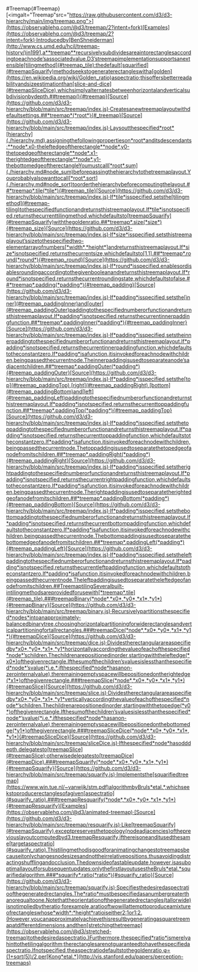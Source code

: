 #Treemap{#Treemap}[<imgalt="Treemap"src="https://raw.githubusercontent.com/d3/d3-hierarchy/main/img/treemap.png">](https://observablehq.com/@d3/treemap/2?intent=fork)[Examples](https://observablehq.com/@d3/treemap/2?intent=fork)·Introducedby[BenShneiderman](http://www.cs.umd.edu/hcil/treemap-history/)in1991,a**treemap**recursivelysubdividesareaintorectanglesaccordingtoeachnode’sassociatedvalue.D3’streemapimplementationsupportsanextensible[tilingmethod](#treemap_tile):thedefault[squarified](#treemapSquarify)methodseekstogeneraterectangleswitha[golden](https://en.wikipedia.org/wiki/Golden_ratio)aspectratio;thisoffersbetterreadabilityandsizeestimationthan[slice-and-dice](#treemapSliceDice),whichsimplyalternatesbetweenhorizontalandverticalsubdivisionbydepth.##treemap(){#treemap}[Source](https://github.com/d3/d3-hierarchy/blob/main/src/treemap/index.js)·Createsanewtreemaplayoutwithdefaultsettings.##*treemap*(*root*){#_treemap}[Source](https://github.com/d3/d3-hierarchy/blob/main/src/treemap/index.js)·Laysoutthespecified*root*[hierarchy](./hierarchy.md),assigningthefollowingpropertieson*root*anditsdescendants:**node*.x0-theleftedgeoftherectangle**node*.y0-thetopedgeoftherectangle**node*.x1-therightedgeoftherectangle**node*.y1-thebottomedgeoftherectangleYoumustcall[*root*.sum](./hierarchy.md#node_sum)beforepassingthehierarchytothetreemaplayout.Youprobablyalsowanttocall[*root*.sort](./hierarchy.md#node_sort)toorderthehierarchybeforecomputingthelayout.##*treemap*.tile(*tile*){#treemap_tile}[Source](https://github.com/d3/d3-hierarchy/blob/main/src/treemap/index.js)·If*tile*isspecified,setsthe[tilingmethod](#treemap-tiling)tothespecifiedfunctionandreturnsthistreemaplayout.If*tile*isnotspecified,returnsthecurrenttilingmethod,whichdefaultsto[treemapSquarify](#treemapSquarify)withthegoldenratio.##*treemap*.size(*size*){#treemap_size}[Source](https://github.com/d3/d3-hierarchy/blob/main/src/treemap/index.js)·If*size*isspecified,setsthistreemaplayout’ssizetothespecifiedtwo-elementarrayofnumbers[*width*,*height*]andreturnsthistreemaplayout.If*size*isnotspecified,returnsthecurrentsize,whichdefaultsto[1,1].##*treemap*.round(*round*){#treemap_round}[Source](https://github.com/d3/d3-hierarchy/blob/main/src/treemap/index.js)·If*round*isspecified,enablesordisablesroundingaccordingtothegivenbooleanandreturnsthistreemaplayout.If*round*isnotspecified,returnsthecurrentroundingstate,whichdefaultstofalse.##*treemap*.padding(*padding*){#treemap_padding}[Source](https://github.com/d3/d3-hierarchy/blob/main/src/treemap/index.js)·If*padding*isspecified,setsthe[inner](#treemap_paddingInner)and[outer](#treemap_paddingOuter)paddingtothespecifiednumberorfunctionandreturnsthistreemaplayout.If*padding*isnotspecified,returnsthecurrentinnerpaddingfunction.##*treemap*.paddingInner(*padding*){#treemap_paddingInner}[Source](https://github.com/d3/d3-hierarchy/blob/main/src/treemap/index.js)·If*padding*isspecified,setstheinnerpaddingtothespecifiednumberorfunctionandreturnsthistreemaplayout.If*padding*isnotspecified,returnsthecurrentinnerpaddingfunction,whichdefaultstotheconstantzero.If*padding*isafunction,itisinvokedforeachnodewithchildren,beingpassedthecurrentnode.Theinnerpaddingisusedtoseparateanode’sadjacentchildren.##*treemap*.paddingOuter(*padding*){#treemap_paddingOuter}[Source](https://github.com/d3/d3-hierarchy/blob/main/src/treemap/index.js)·If*padding*isspecified,setsthe[top](#treemap_paddingTop),[right](#treemap_paddingRight),[bottom](#treemap_paddingBottom)and[left](#treemap_paddingLeft)paddingtothespecifiednumberorfunctionandreturnsthistreemaplayout.If*padding*isnotspecified,returnsthecurrenttoppaddingfunction.##*treemap*.paddingTop(*padding*){#treemap_paddingTop}[Source](https://github.com/d3/d3-hierarchy/blob/main/src/treemap/index.js)·If*padding*isspecified,setsthetoppaddingtothespecifiednumberorfunctionandreturnsthistreemaplayout.If*padding*isnotspecified,returnsthecurrenttoppaddingfunction,whichdefaultstotheconstantzero.If*padding*isafunction,itisinvokedforeachnodewithchildren,beingpassedthecurrentnode.Thetoppaddingisusedtoseparatethetopedgeofanodefromitschildren.##*treemap*.paddingRight(*padding*){#treemap_paddingRight}[Source](https://github.com/d3/d3-hierarchy/blob/main/src/treemap/index.js)·If*padding*isspecified,setstherightpaddingtothespecifiednumberorfunctionandreturnsthistreemaplayout.If*padding*isnotspecified,returnsthecurrentrightpaddingfunction,whichdefaultstotheconstantzero.If*padding*isafunction,itisinvokedforeachnodewithchildren,beingpassedthecurrentnode.Therightpaddingisusedtoseparatetherightedgeofanodefromitschildren.##*treemap*.paddingBottom(*padding*){#treemap_paddingBottom}[Source](https://github.com/d3/d3-hierarchy/blob/main/src/treemap/index.js)·If*padding*isspecified,setsthebottompaddingtothespecifiednumberorfunctionandreturnsthistreemaplayout.If*padding*isnotspecified,returnsthecurrentbottompaddingfunction,whichdefaultstotheconstantzero.If*padding*isafunction,itisinvokedforeachnodewithchildren,beingpassedthecurrentnode.Thebottompaddingisusedtoseparatethebottomedgeofanodefromitschildren.##*treemap*.paddingLeft(*padding*){#treemap_paddingLeft}[Source](https://github.com/d3/d3-hierarchy/blob/main/src/treemap/index.js)·If*padding*isspecified,setstheleftpaddingtothespecifiednumberorfunctionandreturnsthistreemaplayout.If*padding*isnotspecified,returnsthecurrentleftpaddingfunction,whichdefaultstotheconstantzero.If*padding*isafunction,itisinvokedforeachnodewithchildren,beingpassedthecurrentnode.Theleftpaddingisusedtoseparatetheleftedgeofanodefromitschildren.##TreemaptilingSeveralbuilt-intilingmethodsareprovidedforusewith[*treemap*.tile](#treemap_tile).###treemapBinary(*node*,*x0*,*y0*,*x1*,*y1*){#treemapBinary}[Source](https://github.com/d3/d3-hierarchy/blob/main/src/treemap/binary.js)·Recursivelypartitionsthespecified*nodes*intoanapproximately-balancedbinarytree,choosinghorizontalpartitioningforwiderectanglesandverticalpartitioningfortallrectangles.###treemapDice(*node*,*x0*,*y0*,*x1*,*y1*){#treemapDice}[Source](https://github.com/d3/d3-hierarchy/blob/main/src/treemap/dice.js)·Dividestherectangularareaspecifiedby*x0*,*y0*,*x1*,*y1*horizontallyaccordingthevalueofeachofthespecified*node*’schildren.Thechildrenarepositionedinorder,startingwiththeleftedge(*x0*)ofthegivenrectangle.Ifthesumofthechildren’svaluesislessthanthespecified*node*’svalue(*i.e.*,ifthespecified*node*hasanon-zerointernalvalue),theremainingemptyspacewillbepositionedontherightedge(*x1*)ofthegivenrectangle.###treemapSlice(*node*,*x0*,*y0*,*x1*,*y1*){#treemapSlice}[Source](https://github.com/d3/d3-hierarchy/blob/main/src/treemap/slice.js)·Dividestherectangularareaspecifiedby*x0*,*y0*,*x1*,*y1*verticallyaccordingthevalueofeachofthespecified*node*’schildren.Thechildrenarepositionedinorder,startingwiththetopedge(*y0*)ofthegivenrectangle.Ifthesumofthechildren’svaluesislessthanthespecified*node*’svalue(*i.e.*,ifthespecified*node*hasanon-zerointernalvalue),theremainingemptyspacewillbepositionedonthebottomedge(*y1*)ofthegivenrectangle.###treemapSliceDice(*node*,*x0*,*y0*,*x1*,*y1*){#treemapSliceDice}[Source](https://github.com/d3/d3-hierarchy/blob/main/src/treemap/sliceDice.js)·Ifthespecified*node*hasodddepth,delegatesto[treemapSlice](#treemapSlice);otherwisedelegatesto[treemapDice](#treemapDice).###treemapSquarify(*node*,*x0*,*y0*,*x1*,*y1*){#treemapSquarify}[Source](https://github.com/d3/d3-hierarchy/blob/main/src/treemap/squarify.js)·Implementsthe[squarifiedtreemap](https://www.win.tue.nl/~vanwijk/stm.pdf)algorithmbyBruls*etal.*,whichseekstoproducerectanglesofagiven[aspectratio](#squarify_ratio).###treemapResquarify(*node*,*x0*,*y0*,*x1*,*y1*){#treemapResquarify}[Examples](https://observablehq.com/@d3/animated-treemap)·[Source](https://github.com/d3/d3-hierarchy/blob/main/src/treemap/resquarify.js)·Like[treemapSquarify](#treemapSquarify),exceptpreservesthetopology(nodeadjacencies)ofthepreviouslayoutcomputedbyd3.treemapResquarify,ifthereisoneanditusedthesame[targetaspectratio](#squarify_ratio).Thistilingmethodisgoodforanimatingchangestotreemapsbecauseitonlychangesnodesizesandnottheirrelativepositions,thusavoidingdistractingshufflingandocclusion.Thedownsideofastableupdate,however,isasuboptimallayoutforsubsequentupdates:onlythefirstlayoutusestheBruls*etal.*squarifiedalgorithm.###*squarify*.ratio(*ratio*){#squarify_ratio}[Source](https://github.com/d3/d3-hierarchy/blob/main/src/treemap/squarify.js)·Specifiesthedesiredaspectratioofthegeneratedrectangles.The*ratio*mustbespecifiedasanumbergreaterthanorequaltoone.Notethattheorientationofthegeneratedrectangles(tallorwide)isnotimpliedbytheratio;forexample,aratiooftwowillattempttoproduceamixtureofrectangleswhose*width*:*height*ratioiseither2:1or1:2.(However,youcanapproximatelyachievethisresultbygeneratingasquaretreemapatdifferentdimensions,andthen[stretchingthetreemap](https://observablehq.com/@d3/stretched-treemap)tothedesiredaspectratio.)Furthermore,thespecified*ratio*ismerelyahinttothetilingalgorithm;therectanglesarenotguaranteedtohavethespecifiedaspectratio.Ifnotspecified,theaspectratiodefaultstothegoldenratio,φ=(1+sqrt(5))/2,per[Kong*etal.*](http://vis.stanford.edu/papers/perception-treemaps)